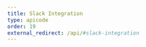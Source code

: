 ```yaml
---
title: Slack Integration
type: apicode
order: 19
external_redirect: /api/#slack-integration
---
```

